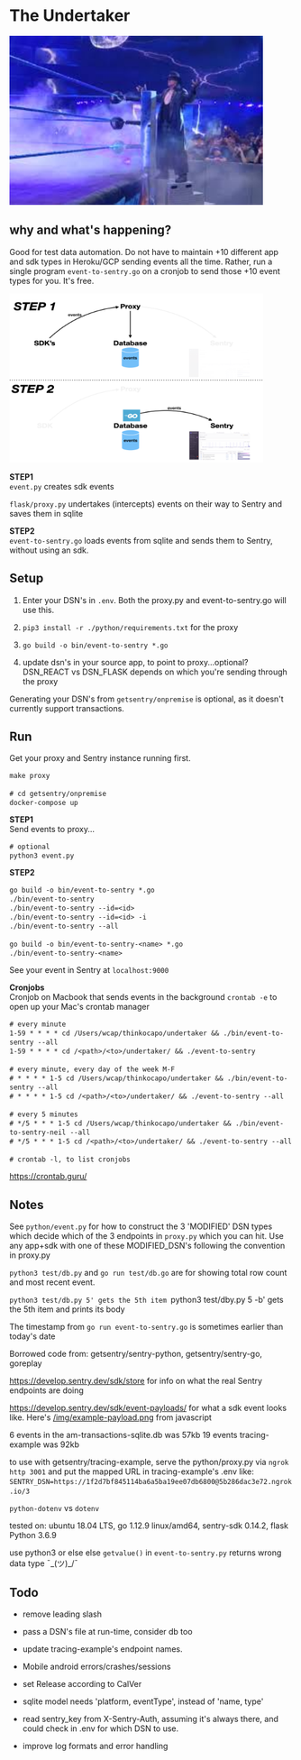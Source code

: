 <!-- ![The Undertaker](./img/undertaker-1.png) -->
# The Undertaker

<img src="./img/undertaker-4.jpeg" width="450" height="300">  

## why and what's happening?  
Good for test data automation. Do not have to maintain +10 different app and sdk types in Heroku/GCP sending events all the time. Rather, run a single program `event-to-sentry.go` on a cronjob to send those +10 event types for you. It's free. 

<img src="./img/event-maker-slide-2.001.png" width="450" height="300">  

**STEP1**  
`event.py` creates sdk events

`flask/proxy.py` undertakes (intercepts) events on their way to Sentry and saves them in sqlite

**STEP2**  
`event-to-sentry.go` loads events from sqlite and sends them to Sentry, without using an sdk.

## Setup

1. Enter your DSN's in `.env`. Both the proxy.py and event-to-sentry.go will use this.
2. `pip3 install -r ./python/requirements.txt` for the proxy
3. `go build -o bin/event-to-sentry *.go`

4. update dsn's in your source app, to point to proxy...optional?
DSN_REACT vs DSN_FLASK depends on which you're sending through the proxy

Generating your DSN's from `getsentry/onpremise` is optional, as it doesn't currently support transactions.
## Run
Get your proxy and Sentry instance running first.
```
make proxy

# cd getsentry/onpremise
docker-compose up
```
**STEP1**  
Send events to proxy... 
```
# optional
python3 event.py
```
**STEP2**  
```
go build -o bin/event-to-sentry *.go
./bin/event-to-sentry
./bin/event-to-sentry --id=<id>
./bin/event-to-sentry --id=<id> -i
./bin/event-to-sentry --all

go build -o bin/event-to-sentry-<name> *.go
./bin/event-to-sentry-<name>

```
See your event in Sentry at `localhost:9000`

**Cronjobs**  
Cronjob on Macbook that sends events in the background
`crontab -e` to open up your Mac's crontab manager
```
# every minute
1-59 * * * * cd /Users/wcap/thinkocapo/undertaker && ./bin/event-to-sentry --all
1-59 * * * * cd /<path>/<to>/undertaker/ && ./event-to-sentry

# every minute, every day of the week M-F
# * * * * 1-5 cd /Users/wcap/thinkocapo/undertaker && ./bin/event-to-sentry --all
# * * * * 1-5 cd /<path>/<to>/undertaker/ && ./event-to-sentry --all

# every 5 minutes
# */5 * * * 1-5 cd /Users/wcap/thinkocapo/undertaker && ./bin/event-to-sentry-neil --all
# */5 * * * 1-5 cd /<path>/<to>/undertaker/ && ./event-to-sentry --all

# crontab -l, to list cronjobs
```

https://crontab.guru/

## Notes
See `python/event.py` for how to construct the 3 'MODIFIED' DSN types which decide which of the 3 endpoints in `proxy.py` which you can hit. Use any app+sdk with one of these MODIFIED_DSN's following the convention in proxy.py

`python3 test/db.py` and `go run test/db.go` are for showing total row count and most recent event.

`python3 test/db.py 5' gets the 5th item
`python3 test/dby.py 5 -b' gets the 5th item and prints its body

The timestamp from `go run event-to-sentry.go` is sometimes earlier than today's date

Borrowed code from: getsentry/sentry-python, getsentry/sentry-go, goreplay

https://develop.sentry.dev/sdk/store for info on what the real Sentry endpoints are doing

https://develop.sentry.dev/sdk/event-payloads/ for what a sdk event looks like. Here's [/img/example-payload.png](./img/example-payload.png) from javascript

6 events in the am-transactions-sqlite.db was 57kb
19 events tracing-example was 92kb

to use with getsentry/tracing-example, serve the python/proxy.py via `ngrok http 3001` and put the mapped URL in tracing-example's .env like:  
`SENTRY_DSN=https://1f2d7bf845114ba6a5ba19ee07db6800@5b286dac3e72.ngrok.io/3`

`python-dotenv` vs `dotenv`

tested on: ubuntu 18.04 LTS, go 1.12.9 linux/amd64, sentry-sdk 0.14.2, flask Python 3.6.9

use python3 or else else `getvalue()` in `event-to-sentry.py` returns wrong data type ¯\_(ツ)_/¯


## Todo
- remove leading slash
- pass a DSN's file at run-time, consider db too

- update tracing-example's endpoint names.
- Mobile android errors/crashes/sessions
- set Release according to CalVer

- sqlite model needs 'platform, eventType', instead of 'name, type'
- read sentry_key from X-Sentry-Auth, assuming it's always there, and could check in .env for which DSN to use.
- improve log formats and error handling
